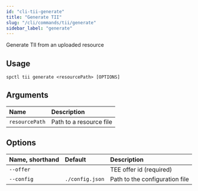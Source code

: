 ```yaml
---
id: "cli-tii-generate"
title: "Generate TII"
slug: "/cli/commands/tii/generate"
sidebar_label: "generate"
---
```


Generate TII from an uploaded resource

## Usage

```
spctl tii generate <resourcePath> [OPTIONS]
```

## Arguments

|**Name**|**Description**|
| :- | :- |
|`resourcePath`|Path to a resource file|

## Options

|**Name, shorthand**|**Default**|**Description**|
| :- | :- | :- |
|`--offer`||TEE offer id (required)|
|`--config`|`./config.json`|Path to the configuration file|
